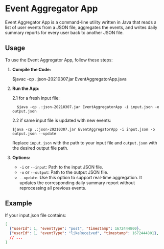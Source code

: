 # Event Aggregator App

Event Aggregator App is a command-line utility written in Java that reads a list of user events from a JSON file, aggregates the events, and writes daily summary reports for every user back to another JSON file.

## Usage

To use the Event Aggregator App, follow these steps:

1. **Compile the Code:**

    $javac -cp .:json-20210307.jar EventAggregatorApp.java

2. **Run the App:**

    2.1  for a fresh input file:

         $java -cp .:json-20210307.jar EventAggregatorApp -i input.json -o output.json
   
   2.2 if same input file is updated with new events:
   
        
       $java -cp .:json-20210307.jar EventAggregatorApp -i input.json -o output.json --update
       

    Replace `input.json` with the path to your input file and `output.json` with the desired output file path.

4. **Options:**

    - `-i` or `--input`: Path to the input JSON file.
    - `-o` or `--output`: Path to the output JSON file.
    - `--update`: Use this option to support real-time aggregation. It updates the corresponding daily summary report without reprocessing all previous events.

## Example

If your input.json file contains:

```json
[
  {"userId": 1, "eventType": "post", "timestamp": 1672444800},
  {"userId": 1, "eventType": "likeReceived", "timestamp": 1672444801},
  // ...
]

